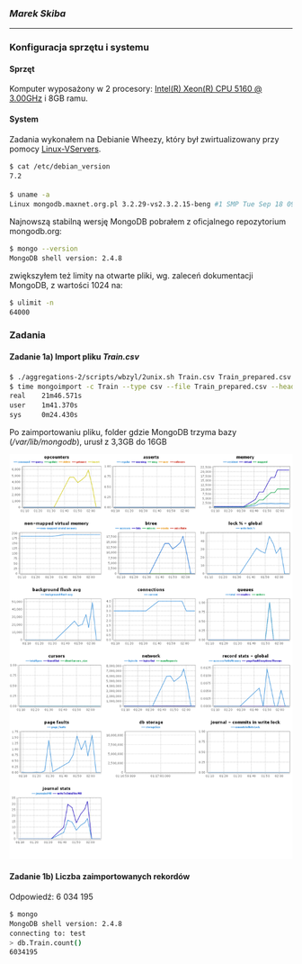 ### *Marek Skiba*

----

### Konfiguracja sprzętu i systemu
#### Sprzęt
Komputer wyposażony w 2 procesory: [Intel(R) Xeon(R) CPU 5160 @ 3.00GHz](http://ark.intel.com/products/27219/) i 8GB ramu.

#### System
Zadania wykonałem na Debianie Wheezy, który był zwirtualizowany przy pomocy [Linux-VServers](http://linux-vserver.org/Welcome_to_Linux-VServer.org). 
```sh
$ cat /etc/debian_version 
7.2

$ uname -a
Linux mongodb.maxnet.org.pl 3.2.29-vs2.3.2.15-beng #1 SMP Tue Sep 18 09:52:18 BST 2012 x86_64 GNU/Linux
```

Najnowszą stabilną wersję MongoDB pobrałem z oficjalnego repozytorium mongodb.org:
```sh
$ mongo --version
MongoDB shell version: 2.4.8
```

zwiększyłem też limity na otwarte pliki, wg. zaleceń dokumentacji MongoDB, z wartości 1024 na:
```sh
$ ulimit -n
64000
```

### Zadania
#### Zadanie 1a) Import pliku *Train.csv*

```sh
$ ./aggregations-2/scripts/wbzyl/2unix.sh Train.csv Train_prepared.csv
$ time mongoimport -c Train --type csv --file Train_prepared.csv --headerline
real    21m46.571s
user    1m41.370s
sys     0m24.430s
```
Po zaimportowaniu pliku, folder gdzie MongoDB trzyma bazy (*/var/lib/mongodb*), urusł z 3,3GB do 16GB

![Wykresy z MMS po wykonaniu zadania 1a](../../images/mskiba/1a_mms.png)

#### Zadanie 1b) Liczba zaimportowanych rekordów
Odpowiedź: 6 034 195
```sh
$ mongo
MongoDB shell version: 2.4.8
connecting to: test
> db.Train.count()
6034195
```
